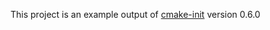 This project is an example output of
[cmake-init](https://github.com/friendlyanon/cmake-init) version 0.6.0
